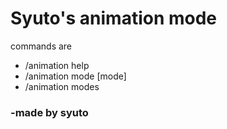 # Syuto's animation mode


commands are
- /animation help
- /animation mode [mode]
- /animation modes


### -made by syuto
